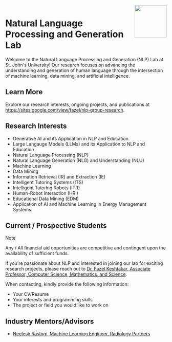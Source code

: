 <img src='https://www.stjohns.edu/themes/sju_theme/assets/img/stjohns-logo.svg' height=100vh align=right />

# Natural Language Processing and Generation Lab

Welcome to the Natural Language Processing and Generation (NLP) Lab at St. John's University! Our research focuses on advancing the understanding and generation of human language through the intersection of machine learning, data mining, and artificial intelligence.

## Learn More

Explore our research interests, ongoing projects, and publications at <https://sites.google.com/view/fazel/nlp-group-research>.

## Research Interests

- Generative AI and its Application in NLP and Education
- Large Langauge Models (LLMs) and its Application to NLP and Education
- Natural Language Processing (NLP)
- Natural Language Generation (NLG) and Understanding (NLU)
- Machine Learning
- Data Mining
- Information Retrieval (IR) and Extraction (IE)
- Intelligent Tutoring Systems (ITS)
- Intelligent Tutoring Robots (ITR)
- Human-Robot Interaction (HRI)
- Educational Data Mining (EDM)
- Application of AI and Machine Learning in Energy Management Systems.

## Current / Prospective Students

> [!Note]
> Any / All financial aid opportunities are competitive and contingent upon the availability of sufficient funds.

If you're passionate about NLP and interested in joining our lab for exciting research projects, please reach out to [Dr. Fazel Keshtakar, Associate Professor, Computer Science, Mathematics, and Science](https://www.stjohns.edu/academics/faculty/fazel-keshtkar).

When contacting, kindly provide the following information:

- Your CV/Resume
- Your interests and programming skills
- The project or field you would like to work on

## Industry Mentors/Advisors
- [Neelesh Rastogi, Machine Learning Engineer, Radiology Partners](https://neeleshrastogi.com)
